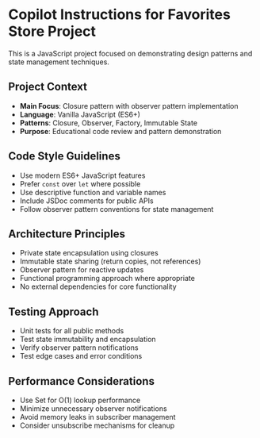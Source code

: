 <!-- Use this file to provide workspace-specific custom instructions to Copilot. For more details, visit https://code.visualstudio.com/docs/copilot/copilot-customization#_use-a-githubcopilotinstructionsmd-file -->

# Copilot Instructions for Favorites Store Project

This is a JavaScript project focused on demonstrating design patterns and state management techniques.

## Project Context
- **Main Focus**: Closure pattern with observer pattern implementation
- **Language**: Vanilla JavaScript (ES6+)
- **Patterns**: Closure, Observer, Factory, Immutable State
- **Purpose**: Educational code review and pattern demonstration

## Code Style Guidelines
- Use modern ES6+ JavaScript features
- Prefer `const` over `let` where possible
- Use descriptive function and variable names
- Include JSDoc comments for public APIs
- Follow observer pattern conventions for state management

## Architecture Principles
- Private state encapsulation using closures
- Immutable state sharing (return copies, not references)
- Observer pattern for reactive updates
- Functional programming approach where appropriate
- No external dependencies for core functionality

## Testing Approach
- Unit tests for all public methods
- Test state immutability and encapsulation
- Verify observer pattern notifications
- Test edge cases and error conditions

## Performance Considerations
- Use Set for O(1) lookup performance
- Minimize unnecessary observer notifications
- Avoid memory leaks in subscriber management
- Consider unsubscribe mechanisms for cleanup
